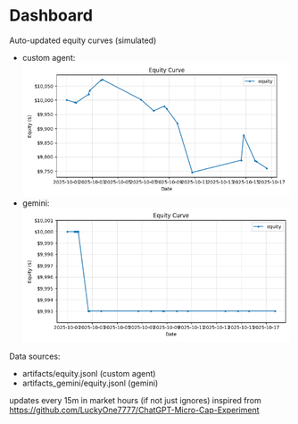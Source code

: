 # Dashboard

Auto-updated equity curves (simulated)

- custom agent: ![Equity Curve](artifacts/equity.png?v=86e4c4a)
- gemini: ![Equity Curve (Gemini)](artifacts_gemini/equity.png?v=86e4c4a)

Data sources:
- artifacts/equity.jsonl (custom agent)
- artifacts_gemini/equity.jsonl (gemini)

updates every 15m in market hours (if not just ignores)
inspired from https://github.com/LuckyOne7777/ChatGPT-Micro-Cap-Experiment